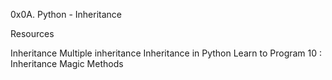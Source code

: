 0x0A. Python - Inheritance

Resources

Inheritance
Multiple inheritance
Inheritance in Python
Learn to Program 10 : Inheritance Magic Methods

